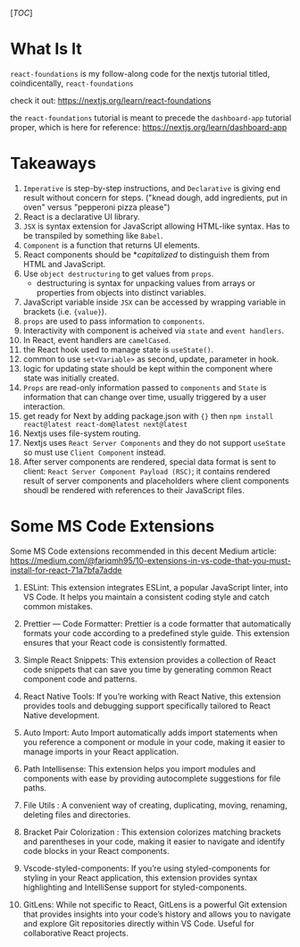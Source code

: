 [_TOC_]

# What Is It

`react-foundations` is my follow-along code for the nextjs tutorial titled, coindicentally, `react-foundations`

check it out:
https://nextjs.org/learn/react-foundations

the `react-foundations` tutorial is meant to precede the `dashboard-app` tutorial proper, which is here for reference:
https://nextjs.org/learn/dashboard-app

# Takeaways

1. `Imperative` is step-by-step instructions, and `Declarative` is giving end result without concern for steps. ("knead dough, add ingredients, put in oven" versus "pepperoni pizza please")
1. React is a declarative UI library.
1. `JSX` is syntax extension for JavaScript allowing HTML-like syntax. Has to be transpiled by something like `Babel`.
1. `Component` is a function that returns UI elements.
1. React components should be \*_capitalized_ to distinguish them from HTML and JavaScript.
1. Use `object destructuring` to get values from `props`.
   - destructuring is syntax for unpacking values from arrays or properties from objects into distinct variables.
1. JavaScript variable inside `JSX` can be accessed by wrapping variable in brackets (i.e. `{value}`).
1. `props` are used to pass information to `components`.
1. Interactivity with component is acheived via `state` and `event handlers`.
1. In React, event handlers are `camelCased`.
1. the React hook used to manage state is `useState()`.
1. common to use `set<Variable>` as second, update, parameter in hook.
1. logic for updating state should be kept within the component where state was initially created.
1. `Props` are read-only information passed to `components` and `State` is information that can change over time, usually triggered by a user interaction.
1. get ready for Next by adding package.json with `{}` then `npm install react@latest react-dom@latest next@latest`
1. Nextjs uses file-system routing.
1. Nextjs uses `React Server Components` and they do not support `useState` so must use `Client Component` instead.
1. After server components are rendered, special data format is sent to client: `React Server Component Payload (RSC)`; it contains rendered result of server components and placeholders where client components shoudl be rendered with references to their JavaScript files.

# Some MS Code Extensions

Some MS Code extensions recommended in this decent Medium article:
https://medium.com/@fariqmh95/10-extensions-in-vs-code-that-you-must-install-for-react-71a7bfa7adde

1. ESLint: This extension integrates ESLint, a popular JavaScript linter, into VS Code. It helps you maintain a consistent coding style and catch common mistakes.

1. Prettier — Code Formatter: Prettier is a code formatter that automatically formats your code according to a predefined style guide. This extension ensures that your React code is consistently formatted.

1. Simple React Snippets: This extension provides a collection of React code snippets that can save you time by generating common React component code and patterns.

1. React Native Tools: If you’re working with React Native, this extension provides tools and debugging support specifically tailored to React Native development.

1. Auto Import: Auto Import automatically adds import statements when you reference a component or module in your code, making it easier to manage imports in your React application.

1. Path Intellisense: This extension helps you import modules and components with ease by providing autocomplete suggestions for file paths.

1. File Utils : A convenient way of creating, duplicating, moving, renaming, deleting files and directories.

1. Bracket Pair Colorization : This extension colorizes matching brackets and parentheses in your code, making it easier to navigate and identify code blocks in your React components.

1. Vscode-styled-components: If you’re using styled-components for styling in your React application, this extension provides syntax highlighting and IntelliSense support for styled-components.

1. GitLens: While not specific to React, GitLens is a powerful Git extension that provides insights into your code’s history and allows you to navigate and explore Git repositories directly within VS Code. Useful for collaborative React projects.
